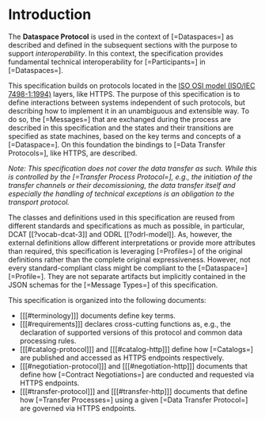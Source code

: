 # Introduction

The __Dataspace Protocol__ is used in the context of [=Dataspaces=] as described and defined in the subsequent sections with the purpose to support _interoperability_. In this context, the specification provides fundamental technical interoperability for [=Participants=] in [=Dataspaces=]. 

This specification builds on protocols located in the [ISO OSI model (ISO/IEC 7498-1:1994)](https://www.iso.org/standard/20269.html) layers, like HTTPS. The purpose of this specification is to define interactions between systems independent of such protocols, but describing how to implement it in an unambiguous and extensible way. To do so, the [=Messages=] that are exchanged during the process are described in this specification and the states and their transitions are specified as state machines, based on the key terms and concepts of a [=Dataspace=]. On this foundation the bindings to [=Data Transfer Protocols=], like HTTPS, are described.

_Note: This specification does not cover the data transfer as such. While this is controlled by the [=Transfer Process Protocol=], e.g., the initiation of the transfer channels or their decomissioning, the data transfer itself and especially the handling of technical exceptions is an obligation to the transport protocol._

The classes and definitions used in this specification are reused from different standards and specifications as much as possible, in particular, DCAT [[?vocab-dcat-3]] and ODRL [[?odrl-model]]. As, however, the external definitions allow different interpretations or provide more attributes than required, this specification is leveraging [=Profiles=] of the original definitions rather than the complete original expressiveness. However, not every standard-compliant class might be compliant to the [=Dataspace=] [=Profile=]. They are not separate artifacts but implicitly contained in the JSON schemas for the [=Message Types=] of this specification.

This specification is organized into the following documents:

* [[[#terminology]]] documents define key terms.
* [[[#requirements]]] declares cross-cutting functions as, e.g., the declaration of supported versions of this protocol and common data processing rules.
* [[[#catalog-protocol]]] and [[[#catalog-http]]] define how [=Catalogs=] are published and accessed as HTTPS endpoints respectively.
* [[[#negotiation-protocol]]] and [[[#negotiation-http]]] documents that define how [=Contract Negotiations=] are conducted and requested via HTTPS endpoints.
* [[[#transfer-protocol]]] and [[[#transfer-http]]] documents that define how [=Transfer Processes=] using a given [=Data Transfer Protocol=] are governed via HTTPS endpoints.